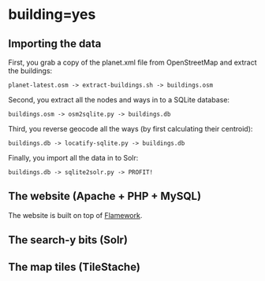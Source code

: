 building=yes
==

Importing the data
--

First, you grab a copy of the planet.xml file from OpenStreetMap and extract the buildings:

	planet-latest.osm -> extract-buildings.sh -> buildings.osm
	
Second, you extract all the nodes and ways in to a SQLite database:

	buildings.osm -> osm2sqlite.py -> buildings.db

Third, you reverse geocode all the ways (by first calculating their centroid):

	buildings.db -> locatify-sqlite.py -> buildings.db
	
Finally, you import all the data in to Solr:

	buildings.db -> sqlite2solr.py -> PROFIT!

The website (Apache + PHP + MySQL)
--

The website is built on top of [Flamework]().

The search-y bits (Solr)
--

The map tiles (TileStache)
--
